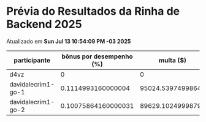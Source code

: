 # Prévia do Resultados da Rinha de Backend 2025
Atualizado em **Sun Jul 13 10:54:09 PM -03 2025**


| participante | bônus por desempenho (%) | multa ($) | lucro |
| -- | -- | -- | -- |
|	d4vz	|	0	|	0	|	284898.35	|
|	davidalecrim1-go-1	|	0.1114993160000004	|	95024.5397499864	|	206746.06292237	|
|	davidalecrim1-go-2	|	0.10075864160000031	|	89629.10249998799	|	192256.63783062337	|

